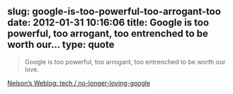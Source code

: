 slug: google-is-too-powerful-too-arrogant-too
date: 2012-01-31 10:16:06
title: Google is too powerful, too arrogant, too entrenched to be worth our...
type: quote
---

> Google is too powerful, too arrogant, too entrenched to be worth our love.

[Nelson’s Weblog: tech / no-longer-loving-google](http://www.somebits.com/weblog/tech/no-longer-loving-google.html)
